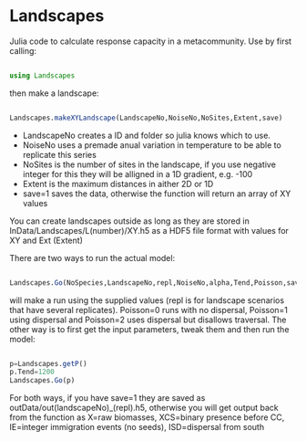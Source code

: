 # Landscapes

Julia code to calculate response capacity in a metacommunity. Use by first calling:

``` julia

using Landscapes

```

then make a landscape:

```julia

Landscapes.makeXYLandscape(LandscapeNo,NoiseNo,NoSites,Extent,save)

```

* LandscapeNo creates a ID and folder so julia knows which to use. 
* NoiseNo uses a premade anual variation in temperature to be able to replicate this series
* NoSites is the number of sites in the landscape, if you use negative integer for this they will be alligned in a 1D gradient, e.g. -100
* Extent is the maximum distances in aither 2D or 1D
* save=1 saves the data, otherwise the function will return an array of XY values

You can create landscapes outside as long as they are stored in InData/Landscapes/L(number)/XY.h5 as a HDF5 file format with values for XY and Ext (Extent)

There are two ways to run the actual model:

``` julia

Landscapes.Go(NoSpecies,LandscapeNo,repl,NoiseNo,alpha,Tend,Poisson,save)

```

will make a run using the supplied values (repl is for landscape scenarios that have several replicates). Poisson=0 runs with no dispersal, Poisson=1 using dispersal and Poisson=2 uses dispersal but disallows traversal. The other way is to first get the input parameters, tweak them and then run the model:

``` julia

p=Landscapes.getP()
p.Tend=1200
Landscapes.Go(p)

```

For both ways, if you have save=1 they are saved as outData/out(landscapeNo)_(repl).h5, otherwise you will get output back from the function as X=raw biomasses, XCS=binary presence before CC, IE=integer immigration events (no seeds), ISD=dispersal from south
